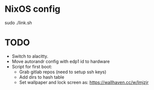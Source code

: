 # NixOS config

sudo ./link.sh

# TODO

* Switch to alacitty.
* Move autorandr config with edp1 id to hardware
* Script for first boot:
	* Grab gitlab repos (need to setup ssh keys)
	* Add dirs to hash table
	* Set wallpaper and lock screen as: https://wallhaven.cc/w/lmjzjr
